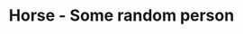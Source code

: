 ---
pid: ws105
title: Horse - Some random person
location_transcription: Washington Square
coordinates: "[-75.152151222561, 39.946891118585]"
zipcode: '19103'
gen_neighborhood: Center City
neighborhood: Rittenhouse Square,Avenue of The Arts,Logan Square,Fitler Square
outside_phl: 
age: '13'
age_range: 13-19
instagram: 
image_file_name: ws_105.jpg
proposal_transcription: "[a horse, a person, and an eye]"
topic: Animals,Unknown
topic_summary: 0, 0
type: Other No Form
keywords_other: horse
credit: Imogen
image_labels: 
twitter: 
facebook: 
permalink: "/monuments/ws105/"
layout: item-page
---